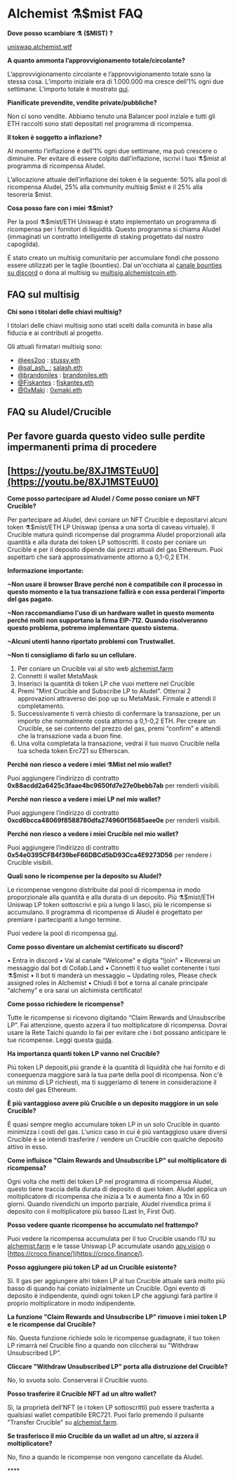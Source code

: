 # Alchemist ⚗️$mist FAQ

**Dove posso scambiare ⚗️ \($MIST\) ?**

[uniswap.alchemist.wtf](http://uniswap.alchemist.wtf/)

**A quanto ammonta l’approvvigionamento totale/circolante?**

L’approvvigionamento circolante e l’approvvigionamento totale sono la stessa cosa. L’importo iniziale era di 1.000.000 ma cresce dell’1% ogni due settimane. L’importo totale è mostrato [qui](https://etherscan.io/token/0x88acdd2a6425c3faae4bc9650fd7e27e0bebb7ab).

**Pianificate prevendite, vendite private/pubbliche?**

Non ci sono vendite. Abbiamo tenuto una Balancer pool inziale e tutti gli ETH raccolti sono stati depositati nel programma di ricompensa.

**Il token è soggetto a inflazione?**

Al momento l’inflazione è dell’1% ogni due settimane, ma può crescere o diminuire. Per evitare di essere colpito dall’inflazione, iscrivi i tuoi ⚗️$mist al programma di ricompensa Aludel.

L’allocazione attuale dell’inflazione dei token è la seguente: 50% alla pool di ricompensa Aludel, 25% alla community multisig $mist e il 25% alla tesoreria $mist.

**Cosa posso fare con i miei ⚗️$mist?**

Per la pool ⚗️$mist/ETH Uniswap è stato implementato un programma di ricompensa per i fornitori di liquidità. Questo programma si chiama Aludel \(immaginati un contratto intelligente di staking progettato dal nostro capogilda\).

É stato creato un multisig comunitario per accumulare fondi che possono essere utilizzati per le taglie \(bounties\). Dai un'occhiata al [canale bounties su discord](https://discord.gg/92hQDCw25u) o dona al multisig su [multisig.alchemistcoin.eth](https://etherscan.io/address/multisig.alchemistcoin.eth).

## FAQ sul multisig

**Chi sono i titolari delle chiavi multisig?**

I titolari delle chiavi multisig sono stati scelti dalla comunità in base alla fiducia e ai contributi al progetto.

Gli attuali firmatari multisig sono:

* [@ees2oo](https://twitter.com/ees2oo) : [stussy.eth](https://etherscan.io/address/stussy.eth)
* [@sal_ash_ :](https://twitter.com/sal_ash_) [salash.eth](https://etherscan.io/address/salash.eth)
* [@brandoniles](https://twitter.com/brandoniles) : [brandoniles.eth](https://etherscan.io/address/brandoniles.eth)
* [@Fiskantes](https://twitter.com/Fiskantes) : [fiskantes.eth](https://etherscan.io/address/fiskantes.eth)
* [@0xMaki](https://twitter.com/0xMaki) : [0xmaki.eth](https://etherscan.io/address/0xmaki.eth)

## FAQ su Aludel/Crucible

## Per favore guarda questo video sulle perdite impermanenti prima di procedere

## [https://youtu.be/8XJ1MSTEuU0](https://youtu.be/8XJ1MSTEuU0)

**Come posso partecipare ad Aludel / Come posso coniare un NFT Crucible?**

Per partecipare ad Aludel, devi coniare un NFT Crucible e depositarvi alcuni token ⚗️$mist/ETH LP Uniswap \(pensa a una sorta di caveau virtuale\). Il Crucible matura quindi ricompense dal programma Aludel proporzionali alla quantità e alla durata dei token LP sottoscritti. Il costo per coniare un Crucible e per il deposito dipende dai prezzi attuali del gas Ethereum. Puoi aspettarti che sarà approssimativamente attorno a 0,1-0,2 ETH.

**Informazione importante:**

**~Non usare il browser Brave perché non è compatibile con il processo in questo momento e la tua transazione fallirà e con essa perderai l'importo del gas pagato.**

**~Non raccomandiamo l'uso di un hardware wallet in questo momento perché molti non supportano la firma EIP-712. Quando risolveranno questo problema, potremo implementare questo sistema.**

**~Alcuni utenti hanno riportato problemi con Trustwallet.**

**~Non ti consigliamo di farlo su un cellulare.**

1. Per coniare un Crucible vai al sito web [alchemist.farm](https://alchemist.farm/)
2. Connetti il wallet MetaMask
3. Inserisci la quantità di token LP che vuoi mettere nel Crucible
4. Premi "Mint Crucible and Subscribe LP to Aludel". Otterrai 2 approvazioni attraverso dei pop up su MetaMask.  Firmale e attendi il completamento. 
5. Successivamente ti verrà chiesto di confermare la transazione, per un importo che normalmente costa attorno a  0,1-0,2 ETH.  Per creare un Crucible, se sei contento del prezzo del gas, premi “confirm” e attendi che la transazione vada a buon fine.
6. Una volta completata la transazione, vedrai il tuo nuovo Crucible nella tua scheda token Erc721 su Etherscan.

**Perché non riesco a vedere i miei ⚗️Mist nel mio wallet?**

Puoi aggiungere l’indirizzo di contratto **0x88acdd2a6425c3faae4bc9650fd7e27e0bebb7ab** per renderli visibili.

**Perché non riesco a vedere i miei LP nel mio wallet?**

Puoi aggiungere l’indirizzo di contratto **0xcd6bcca48069f8588780dfa274960f15685aee0e** per renderli visibili.

**Perché non riesco a vedere i miei Crucible nel mio wallet?**

Puoi aggiungere l’indirizzo di contratto **0x54e0395CFB4f39beF66DBCd5bD93Cca4E9273D56** per rendere i Crucible visibili.

**Quali sono le ricompense per la deposito su Aludel?**

Le ricompense vengono distribuite dal pool di ricompensa in modo proporzionale alla quantità e alla durata di un deposito. Più ⚗️$mist/ETH Uniswap LP token sottoscrivi e più a lungo li lasci, più le ricompense si accumulano. Il programma di ricompense di Aludel è progettato per premiare i partecipanti a lungo termine.

Puoi vedere la pool di ricompensa [qui](https://etherscan.io/address/0x04108d6e9a51bec5170f8fd953a156cf754ba541).

**Come posso diventare un alchemist certificato su discord?**

• Entra in discord • Vai al canale "Welcome" e digita "!join" • Riceverai un messaggio dal bot di Collab.Land • Connetti il tuo wallet contenente i tuoi ⚗️$mist • Il bot ti manderà un messaggio ~ Updating roles, Please check assigned roles in Alchemist • Chiudi il bot e torna al canale principale “alchemy” e ora sarai un alchimista certificato!

**Come posso richiedere le ricompense?**

Tutte le ricompense si ricevono digitando “Claim Rewards and Unsubscribe LP”. Fai attenzione, questo azzera il tuo moltiplicatore di ricompensa. Dovrai usare la Rete Taichi quando lo fai per evitare che i bot possano anticipare le tue ricompense. Leggi questa [guida](https://hackmd.io/@alchemistcoin/S1Yt0Eo8d).

**Ha importanza quanti token LP vanno nel Crucible?**

Piú token LP depositi,piú grande è la quantità di liquidità che hai fornito e di conseguenza maggiore sarà la tua parte della pool di ricompensa. Non c'è un minimo di LP richiesti, ma ti suggeriamo di tenere in considerazione il costo del gas Ethereum.

**È più vantaggioso avere più Crucible o un deposito maggiore in un solo Crucible?**

É quasi sempre meglio accumulare token LP in un solo Crucible in quanto minimizza i costi del gas. L'unico caso in cui è piú vantaggioso usare diversi Crucible è se intendi trasferire / vendere un Crucible con qualche deposito attivo in esso.

**Come influisce "Claim Rewards and Unsubscribe LP" sul moltiplicatore di ricompensa?**

Ogni volta che metti dei token LP nel programma di ricompensa Aludel, questo tiene traccia della durata di deposito di quei token. Aludel applica un moltiplicatore di ricompensa che inizia a 1x e aumenta fino a 10x in 60 giorni. Quando rivendichi un importo parziale, Aludel rivendica prima il deposito con il moltiplicatore più basso \(Last In, First Out\).

**Posso vedere quante ricompense ho accumulato nel frattempo?**

Puoi vedere la ricompensa accumulata per il tuo Crucible usando l’IU su [alchemist.farm](https://alchemist.farm/) e le tasse Uniswap LP accumulate usando [apy.vision](https://apy.vision/) o [https://croco.finance/](https://croco.finance/).

**Posso aggiungere piú token LP ad un Crucible esistente?**

Sì. Il gas per aggiungere altri token LP al tuo Crucible attuale sarà molto più basso di quando hai coniato inizialmente un Crucible. Ogni evento di deposito è indipendente, quindi ogni token LP che aggiungi farà partire il proprio moltiplicatore in modo indipendente.

**La funzione "Claim Rewards and Unsubscribe LP" rimuove i miei token LP e le ricompense dal Crucible?**

No. Questa funzione richiede solo le ricompense guadagnate, il tuo token LP rimarrà nel Crucible fino a quando non cliccherai su "Withdraw Unsubscribed LP”.

**Cliccare "Withdraw Unsubscribed LP" porta alla distruzione del Crucible?**

No, lo svuota solo. Conserverai il Crucible vuoto.

**Posso trasferire il Crucible NFT ad un altro wallet?**

Sì, la proprietà dell’NFT \(e i token LP sottoscritti\) può essere trasferita a qualsiasi wallet compatibile ERC721. Puoi farlo premendo il pulsante "Transfer Crucible" su [alchemist.farm](https://alchemist.farm/).

**Se trasferisco il mio Crucible da un wallet ad un altro, si azzera il moltiplicatore?**

No, fino a quando le ricompense non vengono cancellate da Aludel.

\*\*\*\*

